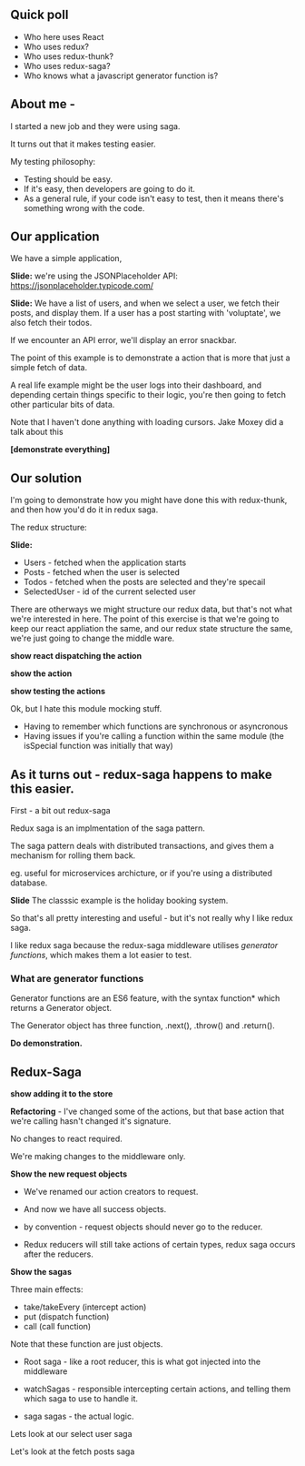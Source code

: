 ## Quick poll

- Who here uses React
- Who uses redux? 
- Who uses redux-thunk?
- Who uses redux-saga?
- Who knows what a javascript generator function is? 

## About me - 

I started a new job and they were using saga. 

It turns out that it makes testing easier. 

My testing philosophy: 
- Testing should be easy. 
- If it's easy, then developers are going to do it. 
- As a general rule, if your code isn't easy to test, then it means there's something wrong with the code. 

## Our application 

We have a simple application, 

**Slide:** we're using the JSONPlaceholder API: https://jsonplaceholder.typicode.com/


**Slide:** We have a list of users, and when we select a user, we fetch their posts, and display them. 
If a user has a post starting with 'voluptate', we also fetch their todos. 

If we encounter an API error, we'll display an error snackbar. 

The point of this example is to demonstrate a action that is more that just a simple fetch of data.

A real life example might be the user logs into their dashboard, and depending certain things specific to their logic, you're then going to fetch other particular bits of data. 

Note that I haven't done anything with loading cursors. Jake Moxey did a talk about this 

**\[demonstrate everything\]**

## Our solution

I'm going to demonstrate how you might have done this with redux-thunk, and then how you'd do it in redux saga. 

The redux structure: 

**Slide:**

- Users - fetched when the application starts
- Posts - fetched when the user is selected
- Todos - fetched when the posts are selected and they're specail
- SelectedUser - id of the current selected user

There are otherways we might structure our redux data, but that's not what we're interested in here. The point of this exercise is that we're going to keep our react appliation the same, and our redux state structure the same, we're just going to change the middle ware. 

**show react dispatching the action**

**show the action**

**show testing the actions**

Ok, but I hate this module mocking stuff. 
- Having to remember which functions are synchronous or asyncronous
- Having issues if you're calling a function within the same module (the isSpecial function was initially that way)


## As it turns out - redux-saga happens to make this easier. 

First - a bit out redux-saga

Redux saga is an implmentation of the saga pattern. 

The saga pattern deals with distributed transactions, and gives them a mechanism for rolling them back. 

eg. useful for microservices archicture, or if you're using a distributed database. 

**Slide** The classsic example is the holiday booking system. 

So that's all pretty interesting and useful - but it's not really why I like redux saga. 

I like redux saga because the redux-saga middleware utilises *generator functions*, which makes them a lot easier to test. 


### What are generator functions 

Generator functions are an ES6 feature, with the syntax function* which returns a Generator object. 

The Generator object has three function, .next(), .throw() and .return(). 

**Do demonstration.**


## Redux-Saga

**show adding it to the store**

**Refactoring** - I've changed some of the actions, but that base action that we're calling hasn't changed it's signature. 

No changes to react required.

We're making changes to the middleware only. 


**Show the new request objects**

- We've renamed our action creators to request. 
- And now we have all success objects. 

- by convention - request objects should never go to the reducer. 
- Redux reducers will still take actions of certain types, redux saga occurs after the reducers. 

**Show the sagas**

Three main effects: 

- take/takeEvery (intercept action)
- put (dispatch function)
- call (call function)

Note that these function are just objects. 

- Root saga - like a root reducer, this is what got injected into the middleware
- watchSagas - responsible intercepting certain actions, and telling them which saga to use to handle it. 

- saga sagas - the actual logic. 

Lets look at our select user saga 

Let's look at the fetch posts saga


